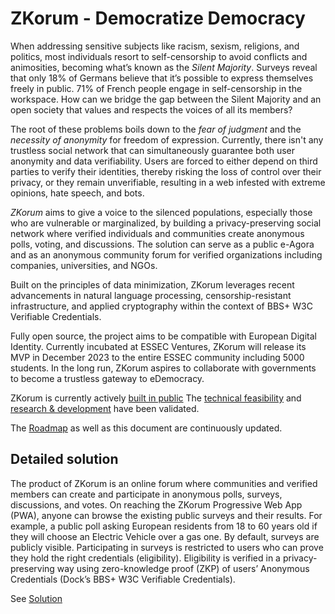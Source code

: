 # ZKorum - Democratize Democracy

When addressing sensitive subjects like racism, sexism, religions, and politics, most individuals resort to self-censorship to avoid conflicts and animosities, becoming what’s known as the *Silent Majority*. Surveys reveal that only 18% of Germans believe that it’s possible to express themselves freely in public. 71% of French people engage in self-censorship in the workspace. How can we bridge the gap between the Silent Majority and an open society that values and respects the voices of all its members?

The root of these problems boils down to the *fear of judgment* and the *necessity of anonymity* for freedom of expression. Currently, there isn't any trustless social network that can simultaneously guarantee both user anonymity and data verifiability. Users are forced to either depend on third parties to verify their identities, thereby risking the loss of control over their privacy, or they remain unverifiable, resulting in a web infested with extreme opinions, hate speech, and bots.

*ZKorum* aims to give a voice to the silenced populations, especially those who are vulnerable or marginalized, by building a privacy-preserving social network where verified individuals and communities create anonymous polls, voting, and discussions. The solution can serve as a public e-Agora and as an anonymous community forum for verified organizations including companies, universities, and NGOs.

Built on the principles of data minimization, ZKorum leverages recent advancements in natural language processing, censorship-resistant infrastructure, and applied cryptography within the context of BBS+ W3C Verifiable Credentials.

Fully open source, the project aims to be compatible with European Digital Identity. Currently incubated at ESSEC Ventures, ZKorum will release its MVP in December 2023 to the entire ESSEC community including 5000 students. In the long run, ZKorum aspires to collaborate with governments to become a trustless gateway to eDemocracy.

ZKorum is currently actively [built in public](https://github.com/zkorum/zkorum) The [technical feasibility](https://github.com/zkorum/poc/tree/main/vc-flow#how-does-it-work) and [research & development](https://github.com/docknetwork/crypto-wasm-ts/pull/19) have been validated.

The [Roadmap](https://github.com/zkorum/.github/blob/main/ROADMAP.md) as well as this document are continuously updated.

## Detailed solution

The product of ZKorum is an online forum where communities and verified members can create and participate in anonymous polls, surveys, discussions, and votes. On reaching the ZKorum Progressive Web App (PWA), anyone can browse the existing public surveys and their results. For example, a public poll asking European residents from 18 to 60 years old if they will choose an Electric Vehicle over a gas one. By default, surveys are publicly visible. Participating in surveys is restricted to users who can prove they hold the right credentials (eligibility). Eligibility is verified in a privacy-preserving way using zero-knowledge proof (ZKP) of users’ Anonymous Credentials (Dock’s BBS+ W3C Verifiable Credentials).

See [Solution](https://github.com/zkorum/.github/blob/main/SOLUTION.md)
